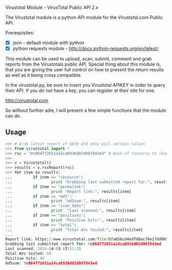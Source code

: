 Virustotal Module - VirusTotal Public API 2.x

The Virustotal module is a python API module for the Virustotal.com Public API.

Prerequisites:
- [x] json - default module with python
- [x] python requests module - http://docs.python-requests.org/en/latest/

This module can be used to upload, scan, submit, comment and grab reports from the
Virustotals public API. Special thing about this module is, that you are giving the
user full control on how to present the return results as well as it being cross
compatible.

In the virustotal.py, be sure to insert you Virustotal APIKEY in order to query
their API. If you do not have a key, you can register at their site for one.

http://virustotal.com

So without further adie, I will present a few simple functions that the module can
do.

## Usage
```python
>>> # Grab latest report of HASH and only pull certain values
>>> from virustotal import *
>>> rsc = "9c064772651a14ca8936d02d98f843ed" # Hash of resource to look up
>>>
>>> v = Virustotal()
>>> results = v.rscReport(rsc)
>>> for item in results:
...         if item == "resource":
...                 print "Grabbing last submitted report for:", results[item]
...         if item == "permalink":
...                 print "Report link:", results[item]
...         if item == "md5":
...                 print "md5sum:", results[item]
...         if item == "scan_date":
...                 print  "Last scanned:", results[item]
...         if item == "positives":
...                 print "Positive hits:", results[item]
...         if item == "total":
...                 print "Total AVs tested:", results[item]
...
Report link: https://www.virustotal.com/file/b7ab5bcd4edfd8ac7be17dd0650e01c4d519814784609851be9b2df571e501f3/analysis/1396511495/
Grabbing last submitted report for: 9c064772651a14ca8936d02d98f843ed
Last scanned: 2014-04-03 07:51:35
Total AVs tested: 50
Positive hits: 48
md5sum: 9c064772651a14ca8936d02d98f843ed
```

